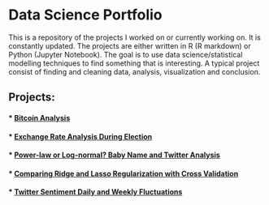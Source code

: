# Data Science Portfolio

This is a repository of the projects I worked on or currently working on. It is constantly updated. The projects are either written in R (R markdown) or Python (Jupyter Notebook). The goal is to use data science/statistical modelling techniques to find something that is interesting. A typical project consist of finding and cleaning data, analysis, visualization and conclusion.

## Projects:

  #### * [Bitcoin Analysis](https://github.com/alexhuang1117/Data-Science-Portfolio/blob/master/Bitcoin_Analysis/Bitcoin_Analysis.md)
    
    
  #### * [Exchange Rate Analysis During Election](https://github.com/alexhuang1117/Data-Science-Portfolio/blob/master/FX_Analysis_During_Election/main.ipynb)
  
  #### * [Power-law or Log-normal? Baby Name and Twitter Analysis](https://github.com/alexhuang1117/Data-Science-Portfolio/blob/master/Power_Law_vs_Lognormal_US_Babynames/Power_Law_vs_Lognormal_US_Babynames.Rmd)
  
  #### * [Comparing Ridge and Lasso Regularization with Cross Validation](https://github.com/alexhuang1117/Data-Science-Portfolio/blob/master/Ridge_Lasso_CV_Comparison/main.ipynb)
  
  #### * [Twitter Sentiment Daily and Weekly Fluctuations](https://github.com/alexhuang1117/Data-Science-Portfolio/blob/master/Twitter_Sentiement_Analysis/Twitter_sentiment_Analysis.md)
  
  
